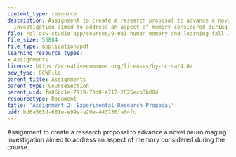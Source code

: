 ```yaml
---
content_type: resource
description: Assignment to create a research proposal to advance a novel neuroimaging
  investigation aimed to address an aspect of memory considered during the course.
file: /ol-ocw-studio-app/courses/9-081-human-memory-and-learning-fall-2002/bd6a565d601ee99ea29e443730fa04fc_assignment2.pdf
file_size: 56884
file_type: application/pdf
learning_resource_types:
- Assignments
license: https://creativecommons.org/licenses/by-nc-sa/4.0/
ocw_type: OCWFile
parent_title: Assignments
parent_type: CourseSection
parent_uid: fa86bc1e-7919-73d0-a717-2825ecb3b00d
resourcetype: Document
title: 'Assignment 2: Experimental Research Proposal'
uid: bd6a565d-601e-e99e-a29e-443730fa04fc
---
```

Assignment to create a research proposal to advance a novel neuroimaging investigation aimed to address an aspect of memory considered during the course.